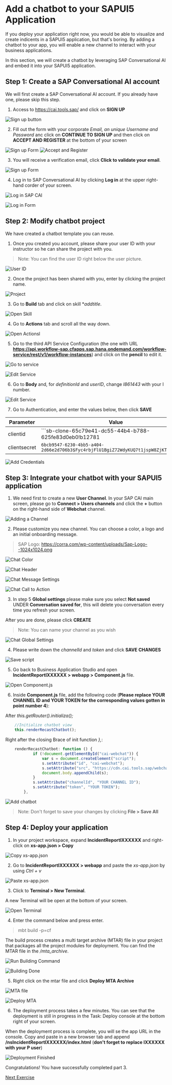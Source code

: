# Add a chatbot to your SAPUI5 Application

If you deploy your application right now, you would be able to visualize and create indicents in a SAPUI5 application, but that's boring. By adding a chatbot to your app, you will enable a new channel to interact with your business applications.

In this section, we will create a chatbot by leveraging SAP Conversational AI and embed it into your SAPUI5 application.

## Step 1: Create a SAP Conversational AI account

We will first create a SAP Conversational AI account. If you already have one, please skip this step.

1. Access to https://cai.tools.sap/ and click on **SIGN UP**

![Sign up button](Part3Images/0.1.SignUpButton.png)

2. Fill out the form with your corporate *Email, an unique Username and Password* anc click on **CONTINUE TO SIGN UP** and then click on **ACCEPT AND REGISTER** at the bottom of your screen

![Sign up Form](Part3Images/0.2.FillOutForm.png)
![Accept and Register](Part3Images/0.3.AcceptandRegister.png)

3. You will receive a verification email, click **Click to validate your email**.

![Sign up Form](Part3Images/0.4.ConfirmEmail.png)

4. Log in to SAP Conversational AI by clicking **Log in** at the upper right-hand corder of your screen.

![Log in SAP CAI](Part3Images/5.LoginSAPCAI.png)

![Log in Form](Part3Images/5.1.LoginForm.png)

## Step 2: Modify chatbot project

We have created a chatbot template you can reuse. 

1. Once you created you account, please share your user ID with your instructor so he can share the project with you.

> Note: You can find the user ID right below the user picture.

![User ID](Part3Images/6.GetUserID.png)

2. Once the project has been shared with you, enter by clicking the project name.

![Project](Part3Images/7.GoCollaborations.png)

3. Go to **Build** tab and click on skill **addtitle*.

![Open Skill](Part3Images/8.OpenSkill.png)

4. Go to **Actions** tab and scroll all the way down.

![Open Actionsl](Part3Images/9.OpenActionstab.png)

5. Go to the third API Service Configuration (the one with URL **https://api.workflow-sap.cfapps.sap.hana.ondemand.com/workflow-service/rest/v1/workflow-instances**) and click on the **pencil** to edit it.

![Go to service](Part3Images/10.WorkflowAPI.png)

![Edit Service](Part3Images/11.EditAction.png)

6. Go to **Body** and, for *definitionId* and *userID*, change *I861443* with your I number.

![Edit Service](Part3Images/12.ModifyValues.png)

7. Go to Authentication, and enter the values below, then click **SAVE** 

Parameter | Value
------------ | ------------- 
clientid | ```sb-clone-65c79e41-dc55-44b4-b788-625fe83d0eb0!b12781|workflow!b2746```
clientsecret | ```6bcb9547-6230-4bb5-a404-2d66e2d706b3$Fyc4rbjFlU1BgiZ72WdyKUQ7t1jspW8ZjKTKN105YlE=```

![Add Credentials](Part3Images/12.1.SaveCredentials.png)

## Step 3: Integrate your chatbot with your SAPUI5 application
 
 1. We need first to create a new **User Channel**. In your SAP CAI main screen, please go to **Connect > Users channels** and click the **+** button on the right-hand side of **Webchat** channel.
 
 ![Adding a Channel](Part3Images/58.ConnectTabCreateChannel.png)
 
 2. Please customize you new channel. You can choose a color, a logo and  an initial onboarding message.
 
 > SAP Logo: https://corra.com/wp-content/uploads/Sap-Logo--1024x1024.png
 
 ![Chat Color](Part3Images/59.ColorScheme.png)
 
 ![Chat Header](Part3Images/60.HeaderCustomization.png)
 
 ![Chat Message Settings](Part3Images/61.OnboardingMessage.png)
 
 ![Chat Call to Action](Part3Images/62.CallToAction.png)
 
 3. In step 5 **Global settings** please make sure you select **Not saved** UNDER **Conversation saved for**, this will delete you conversation every time you refresh your screen.
 
 After you are done, please click **CREATE**
 
 > Note: You can name your channel as you wish
 
 ![Chat Global Settings](Part3Images/63.GlobalSettings.png)
 
 4. Please write down the *channelId* and *token* and click **SAVE CHANGES**
 
 ![Save script](Part3Images/64.WebchatScript.png)
 
 5. Go back to Business Application Studio and open **IncidentReportIXXXXXX > webapp > Component.js** file.
 
 ![Open Component.js](Part3Images/65.OpenComponentjs.png)
 
 6. Inside **Component.js** file, add the following code (**Please replace YOUR CHANNEL ID and YOUR TOKEN for the corresponding values gotten in point number 4**):
 
 After *this.getRouter().initializa();*
 
```javascript 
	//Initialize chatbot view
  	this.renderRecastChatbot();
``` 
 Right after the closing Brace of init function *},*:
 
```javascript 
	renderRecastChatbot: function () {
			if (!document.getElementById("cai-webchat")) {
				var s = document.createElement("script");
				s.setAttribute("id", "cai-webchat");
				s.setAttribute("src", "https://cdn.cai.tools.sap/webchat/webchat.js");
				document.body.appendChild(s);
			}
			s.setAttribute("channelId", "YOUR CHANNEL ID");
			s.setAttribute("token", "YOUR TOKEN");
		},
```
![Add chatbot](Part3Images/66.AddChatbotCode.png)

> Note: Don't forget to save your changes by clicking **File > Save All**

## Step 4: Deploy your application

1. In your project workspace, expand **IncidentReportIXXXXXX** and right-click on **xs-app.json > Copy**

![Copy xs-app.json](Part3Images/26.1.Copy_xs-json.png)

2. Go to **IncidentReportIXXXXXX > webapp** and paste the *xs-app.json* by using *Ctrl + v*

![Paste xs-app.json](Part3Images/26.2.Paste_xs-json.png)

3. Click to **Terminal > New Terminal**.

A new Terminal will be open at the bottom of your screen.

![Open Terminal](Part3Images/27.OpenTerminalBuild.png)

4. Enter the command below and press enter.

>	mbt build -p=cf

The build process creates a multi target archive (MTAR) file in your project that packages all the project modules for deployment. You can find the MTAR file in the */mta_archive*.

![Run Building Command](Part3Images/28.RunBuildingCommand.png)

![Building Done](Part3Images/28.1.BuildFinished.png)

5. Right click on the mtar file and click **Deploy MTA Archive**

![MTA file](Part3Images/29.OpenMTA_Archives.png)

![Deploy MTA](Part3Images/30.ClickDeployMTA.png)

6. The deployment process takes a few minutes. You can see that the deployment is still in progress in the Task: Deploy console at the bottom right of your screen.

When the deployment process is complete, you will se the app URL in the console. Copy and paste in a new browser tab and append **/nsIncidentReportIXXXXXX/index.html** (**don't forget to replace IXXXXXX with your P user**)

![Deployment Finished](Part3Images/31.FinalBuildURL.png)

Congratulations! You have successfully completed part 3.

[Next Exercise](Part%204%20-%20Deplay%20a%20SCP%20Workflow.md)
